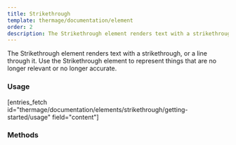 ```yaml
---
title: Strikethrough
template: thermage/documentation/element
order: 2
description: The Strikethrough element renders text with a strikethrough, or a line through it.
---
```


The Strikethrough element renders text with a strikethrough, or a line through it. Use the Strikethrough element to represent things that are no longer relevant or no longer accurate.

### Usage

[entries_fetch id="thermage/documentation/elements/strikethrough/getting-started/usage" field="content"]

### Methods